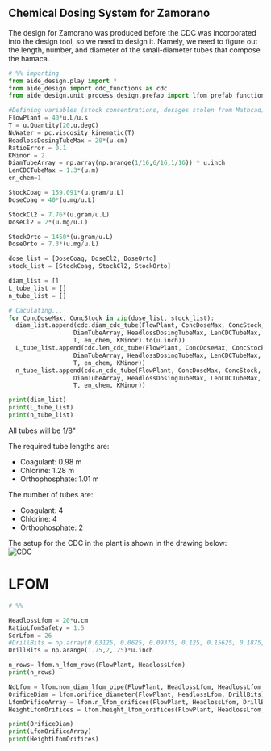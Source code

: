 ## Chemical Dosing System for Zamorano

The design for Zamorano was produced before the CDC was incorporated into the design tool, so we need to design it. Namely, we need to figure out the length, number, and diameter of the small-diameter tubes that compose the hamaca.

```python
# %% importing
from aide_design.play import *
from aide_design import cdc_functions as cdc
from aide_design.unit_process_design.prefab import lfom_prefab_functional as lfom

#Defining variables (stock concentrations, dosages stolen from Mathcad)
FlowPlant = 40*u.L/u.s
T = u.Quantity(20,u.degC)
NuWater = pc.viscosity_kinematic(T)
HeadlossDosingTubeMax = 20*(u.cm)
RatioError = 0.1
KMinor = 2
DiamTubeArray = np.array(np.arange(1/16,6/16,1/16)) * u.inch
LenCDCTubeMax = 1.3*(u.m)
en_chem=1

StockCoag = 159.091*(u.gram/u.L)
DoseCoag = 40*(u.mg/u.L)

StockCl2 = 7.76*(u.gram/u.L)
DoseCl2 = 2*(u.mg/u.L)

StockOrto = 1450*(u.gram/u.L)
DoseOrto = 7.3*(u.mg/u.L)

dose_list = [DoseCoag, DoseCl2, DoseOrto]
stock_list = [StockCoag, StockCl2, StockOrto]

diam_list = []
L_tube_list = []
n_tube_list = []

# Caculating...
for ConcDoseMax, ConcStock in zip(dose_list, stock_list):
  diam_list.append(cdc.diam_cdc_tube(FlowPlant, ConcDoseMax, ConcStock,
                  DiamTubeArray, HeadlossDosingTubeMax, LenCDCTubeMax,
                  T, en_chem, KMinor).to(u.inch))
  L_tube_list.append(cdc.len_cdc_tube(FlowPlant, ConcDoseMax, ConcStock,
                  DiamTubeArray, HeadlossDosingTubeMax, LenCDCTubeMax,
                  T, en_chem, KMinor))
  n_tube_list.append(cdc.n_cdc_tube(FlowPlant, ConcDoseMax, ConcStock,
                  DiamTubeArray, HeadlossDosingTubeMax, LenCDCTubeMax,
                  T, en_chem, KMinor))

print(diam_list)
print(L_tube_list)
print(n_tube_list)

```

All tubes will be 1/8"

The required tube lengths are:
* Coagulant: 0.98 m
* Chlorine: 1.28 m
* Orthophosphate: 1.01 m

The number of tubes are:
* Coagulant: 4
* Chlorine: 4
* Orthophosphate: 2

The setup for the CDC in the plant is shown in the drawing below:   
![CDC](https://photos.google.com/photo/AF1QipMDpq5VlPTUre5C-vhadpM_71Zu13aS-dIltFdn)
# LFOM

```python
# %%

HeadlossLfom = 20*u.cm
RatioLfomSafety = 1.5
SdrLfom = 26
#DrillBits = np.array(0.03125, 0.0625, 0.09375, 0.125, 0.15625, 0.1875, 0.21875, 0.25, 0.375, 0.5, 0.625, 0.75, 0.875, 1, 1.25, 1.5, 1.75, 2)*u.inch
DrillBits = np.arange(1.75,2,.25)*u.inch

n_rows= lfom.n_lfom_rows(FlowPlant, HeadlossLfom)
print(n_rows)

NdLfom = lfom.nom_diam_lfom_pipe(FlowPlant, HeadlossLfom, HeadlossLfom, SdrLfom)
OrificeDiam = lfom.orifice_diameter(FlowPlant, HeadlossLfom, DrillBits)
LfomOrificeArray = lfom.n_lfom_orifices(FlowPlant, HeadlossLfom, DrillBits, SdrLfom)
HeightLfomOrifices = lfom.height_lfom_orifices(FlowPlant, HeadlossLfom, DrillBits)

print(OrificeDiam)
print(LfomOrificeArray)
print(HeightLfomOrifices)
```
